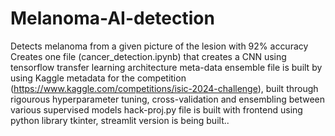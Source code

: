# Melanoma-AI-detection
Detects melanoma from a given picture of the lesion with 92% accuracy
Creates one file (cancer_detection.ipynb) that creates a CNN using tensorflow transfer learning architecture
meta-data ensemble file is built by using Kaggle metadata for the competition (https://www.kaggle.com/competitions/isic-2024-challenge), built through rigourous hyperparameter tuning, cross-validation and ensembling between various supervised models
hack-proj.py file is built with frontend using python library tkinter, streamlit version is being built..
